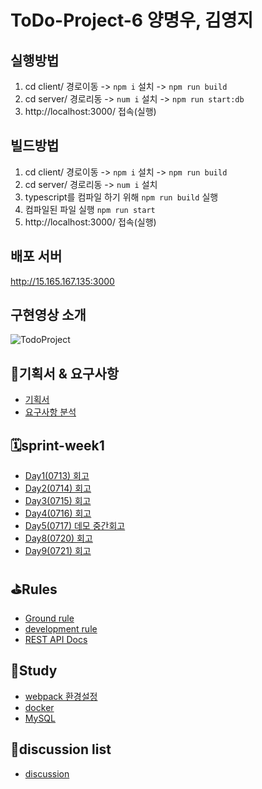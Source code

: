 # ToDo-Project-6 양명우, 김영지

## 실행방법
1. cd client/ 경로이동 -> `npm i` 설치 -> `npm run build` 
2. cd server/ 경로리동 -> `num i` 설치 -> `npm run start:db`
3. http://localhost:3000/ 접속(실행)

## 빌드방법
1. cd client/ 경로이동 -> `npm i` 설치 -> `npm run build` 
2. cd server/ 경로리동 -> `num i` 설치 
3. typescript를 컴파일 하기 위해 `npm run build` 실행 
4. 컴파일된 파일 실행 `npm run start`
5. http://localhost:3000/ 접속(실행)

## 배포 서버
http://15.165.167.135:3000

## 구현영상 소개
![TodoProject](https://github.com/woowa-techcamp-2020/todo-6/blob/develop/Todo-6.gif)

## 👊기획서 & 요구사항
* [기획서](https://docs.google.com/presentation/d/1AF2MNzwGHh97_6DpIhgM1NHHGggtCBYelHHtwxuQkgA/edit#slide=id.p)
* [요구사항 분석](https://www.notion.so/2-8b22795c6c7a4506a83aadbbc16c85c5)

## 🗓sprint-week1 
* [Day1(0713) 회고](https://github.com/woowa-techcamp-2020/todo-6/wiki/Day1(0713)-%ED%9A%8C%EA%B3%A0)
* [Day2(0714) 회고](https://github.com/woowa-techcamp-2020/todo-6/wiki/Day2(0714)-%ED%9A%8C%EA%B3%A0)
* [Day3(0715) 회고](https://github.com/woowa-techcamp-2020/todo-6/wiki/Day2(0715)-%ED%9A%8C%EA%B3%A0)
* [Day4(0716) 회고](https://github.com/woowa-techcamp-2020/todo-6/wiki/Day3(0716)-%ED%9A%8C%EA%B3%A0)
* [Day5(0717) 데모 중간회고](https://github.com/woowa-techcamp-2020/todo-6/wiki/Week1(0717)-%EB%8D%B0%EB%AA%A8%EB%8D%B0%EC%9D%B4-%EC%A4%91%EA%B0%84%ED%9A%8C%EA%B3%A0)
* [Day8(0720) 회고](https://github.com/woowa-techcamp-2020/todo-6/wiki/Day8(0720)-%ED%9A%8C%EA%B3%A0)
* [Day9(0721) 회고](https://github.com/woowa-techcamp-2020/todo-6/wiki/Day9(0721)-%ED%9A%8C%EA%B3%A0)



## ⛳️Rules
* [Ground rule](https://github.com/woowa-techcamp-2020/todo-6/wiki/Ground-rule)
* [development rule](https://github.com/woowa-techcamp-2020/todo-6/wiki/%EA%B0%9C%EB%B0%9C-%EB%A3%B0)
* [REST API Docs](https://github.com/woowa-techcamp-2020/todo-6/wiki/REST-API-Doc)


## 📑Study
* [webpack 환경설정](https://github.com/woowa-techcamp-2020/todo-6/wiki/Webpack-%ED%99%98%EA%B2%BD%EC%84%A4%EC%A0%95)
* [docker](https://github.com/woowa-techcamp-2020/todo-6/wiki/Docker)
* [MySQL](https://github.com/woowa-techcamp-2020/todo-6/wiki/MySQL)

## 👏discussion list
- [discussion](https://github.com/woowa-techcamp-2020/todo-6/wiki/discusion)
